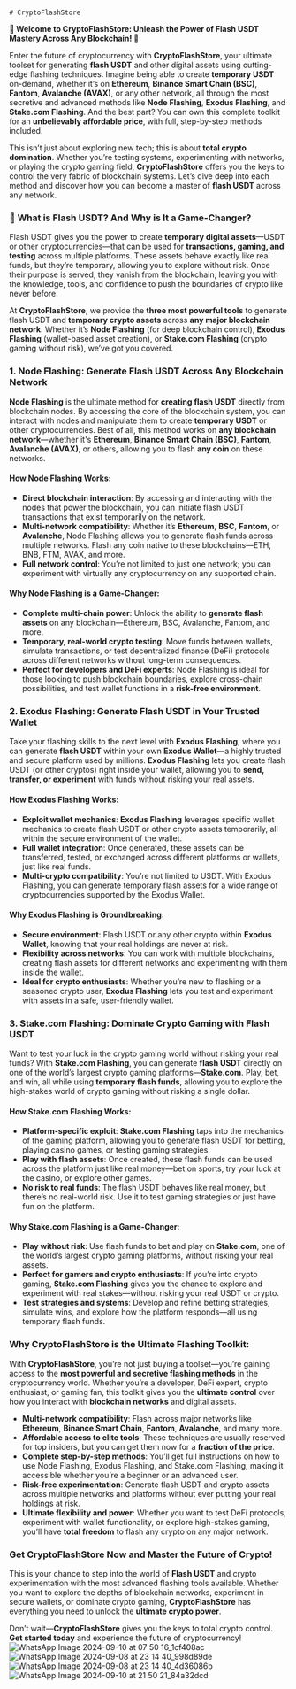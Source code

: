 
                                                                                # CryptoFlashStore


**🌟 Welcome to CryptoFlashStore: Unleash the Power of Flash USDT Mastery Across Any Blockchain! 🌟**

Enter the future of cryptocurrency with **CryptoFlashStore**, your ultimate toolset for generating **flash USDT** and other digital assets using cutting-edge flashing techniques. Imagine being able to create **temporary USDT** on-demand, whether it’s on **Ethereum**, **Binance Smart Chain (BSC)**, **Fantom**, **Avalanche (AVAX)**, or any other network, all through the most secretive and advanced methods like **Node Flashing**, **Exodus Flashing**, and **Stake.com Flashing**. And the best part? You can own this complete toolkit for an **unbelievably affordable price**, with full, step-by-step methods included.

This isn’t just about exploring new tech; this is about **total crypto domination**. Whether you’re testing systems, experimenting with networks, or playing the crypto gaming field, **CryptoFlashStore** offers you the keys to control the very fabric of blockchain systems. Let’s dive deep into each method and discover how you can become a master of **flash USDT** across any network.

### 🚀 **What is Flash USDT? And Why is It a Game-Changer?**
Flash USDT gives you the power to create **temporary digital assets**—USDT or other cryptocurrencies—that can be used for **transactions, gaming, and testing** across multiple platforms. These assets behave exactly like real funds, but they’re temporary, allowing you to explore without risk. Once their purpose is served, they vanish from the blockchain, leaving you with the knowledge, tools, and confidence to push the boundaries of crypto like never before.

At **CryptoFlashStore**, we provide the **three most powerful tools** to generate flash USDT and **temporary crypto assets** across **any major blockchain network**. Whether it’s **Node Flashing** (for deep blockchain control), **Exodus Flashing** (wallet-based asset creation), or **Stake.com Flashing** (crypto gaming without risk), we’ve got you covered.

### **1. Node Flashing: Generate Flash USDT Across Any Blockchain Network**
**Node Flashing** is the ultimate method for **creating flash USDT** directly from blockchain nodes. By accessing the core of the blockchain system, you can interact with nodes and manipulate them to create **temporary USDT** or other cryptocurrencies. Best of all, this method works on **any blockchain network**—whether it's **Ethereum**, **Binance Smart Chain (BSC)**, **Fantom**, **Avalanche (AVAX)**, or others, allowing you to flash **any coin** on these networks.

#### **How Node Flashing Works**:
- **Direct blockchain interaction**: By accessing and interacting with the nodes that power the blockchain, you can initiate flash USDT transactions that exist temporarily on the network.
- **Multi-network compatibility**: Whether it’s **Ethereum**, **BSC**, **Fantom**, or **Avalanche**, Node Flashing allows you to generate flash funds across multiple networks. Flash any coin native to these blockchains—ETH, BNB, FTM, AVAX, and more.
- **Full network control**: You’re not limited to just one network; you can experiment with virtually any cryptocurrency on any supported chain.

#### **Why Node Flashing is a Game-Changer**:
- **Complete multi-chain power**: Unlock the ability to **generate flash assets** on any blockchain—Ethereum, BSC, Avalanche, Fantom, and more.
- **Temporary, real-world crypto testing**: Move funds between wallets, simulate transactions, or test decentralized finance (DeFi) protocols across different networks without long-term consequences.
- **Perfect for developers and DeFi experts**: Node Flashing is ideal for those looking to push blockchain boundaries, explore cross-chain possibilities, and test wallet functions in a **risk-free environment**.

### **2. Exodus Flashing: Generate Flash USDT in Your Trusted Wallet**
Take your flashing skills to the next level with **Exodus Flashing**, where you can generate **flash USDT** within your own **Exodus Wallet**—a highly trusted and secure platform used by millions. **Exodus Flashing** lets you create flash USDT (or other cryptos) right inside your wallet, allowing you to **send, transfer, or experiment** with funds without risking your real assets.

#### **How Exodus Flashing Works**:
- **Exploit wallet mechanics**: **Exodus Flashing** leverages specific wallet mechanics to create flash USDT or other crypto assets temporarily, all within the secure environment of the wallet.
- **Full wallet integration**: Once generated, these assets can be transferred, tested, or exchanged across different platforms or wallets, just like real funds.
- **Multi-crypto compatibility**: You’re not limited to USDT. With Exodus Flashing, you can generate temporary flash assets for a wide range of cryptocurrencies supported by the Exodus Wallet.

#### **Why Exodus Flashing is Groundbreaking**:
- **Secure environment**: Flash USDT or any other crypto within **Exodus Wallet**, knowing that your real holdings are never at risk.
- **Flexibility across networks**: You can work with multiple blockchains, creating flash assets for different networks and experimenting with them inside the wallet.
- **Ideal for crypto enthusiasts**: Whether you’re new to flashing or a seasoned crypto user, **Exodus Flashing** lets you test and experiment with assets in a safe, user-friendly wallet.

### **3. Stake.com Flashing: Dominate Crypto Gaming with Flash USDT**
Want to test your luck in the crypto gaming world without risking your real funds? With **Stake.com Flashing**, you can generate **flash USDT** directly on one of the world’s largest crypto gaming platforms—**Stake.com**. Play, bet, and win, all while using **temporary flash funds**, allowing you to explore the high-stakes world of crypto gaming without risking a single dollar.

#### **How Stake.com Flashing Works**:
- **Platform-specific exploit**: **Stake.com Flashing** taps into the mechanics of the gaming platform, allowing you to generate flash USDT for betting, playing casino games, or testing gaming strategies.
- **Play with flash assets**: Once created, these flash funds can be used across the platform just like real money—bet on sports, try your luck at the casino, or explore other games.
- **No risk to real funds**: The flash USDT behaves like real money, but there’s no real-world risk. Use it to test gaming strategies or just have fun on the platform.

#### **Why Stake.com Flashing is a Game-Changer**:
- **Play without risk**: Use flash funds to bet and play on **Stake.com**, one of the world’s largest crypto gaming platforms, without risking your real assets.
- **Perfect for gamers and crypto enthusiasts**: If you’re into crypto gaming, **Stake.com Flashing** gives you the chance to explore and experiment with real stakes—without risking your real USDT or crypto.
- **Test strategies and systems**: Develop and refine betting strategies, simulate wins, and explore how the platform responds—all using temporary flash funds.

### **Why CryptoFlashStore is the Ultimate Flashing Toolkit:**
With **CryptoFlashStore**, you’re not just buying a toolset—you’re gaining access to the **most powerful and secretive flashing methods** in the cryptocurrency world. Whether you’re a developer, DeFi expert, crypto enthusiast, or gaming fan, this toolkit gives you the **ultimate control** over how you interact with **blockchain networks** and digital assets.

- **Multi-network compatibility**: Flash across major networks like **Ethereum**, **Binance Smart Chain**, **Fantom**, **Avalanche**, and many more.
- **Affordable access to elite tools**: These techniques are usually reserved for top insiders, but you can get them now for a **fraction of the price**.
- **Complete step-by-step methods**: You’ll get full instructions on how to use Node Flashing, Exodus Flashing, and Stake.com Flashing, making it accessible whether you’re a beginner or an advanced user.
- **Risk-free experimentation**: Generate flash USDT and crypto assets across multiple networks and platforms without ever putting your real holdings at risk.
- **Ultimate flexibility and power**: Whether you want to test DeFi protocols, experiment with wallet functionality, or explore high-stakes gaming, you’ll have **total freedom** to flash any crypto on any major network.

### **Get CryptoFlashStore Now and Master the Future of Crypto!**
This is your chance to step into the world of **Flash USDT** and crypto experimentation with the most advanced flashing tools available. Whether you want to explore the depths of blockchain networks, experiment in secure wallets, or dominate crypto gaming, **CryptoFlashStore** has everything you need to unlock the **ultimate crypto power**.

Don’t wait—**CryptoFlashStore** gives you the keys to total crypto control. **Get started today** and experience the future of cryptocurrency!
        ![WhatsApp Image 2024-09-10 at 07 50 16_1cf408ac](https://github.com/user-attachments/assets/0042fe62-a8d6-4952-8d7d-29fcacc09063)
                                                                        ![WhatsApp Image 2024-09-08 at 23 14 40_998d89de](https://github.com/user-attachments/assets/ed9983d2-be02-493a-9d77-f7830489762e)
![WhatsApp Image 2024-09-08 at 23 14 40_4d36086b](https://github.com/user-attachments/assets/8e3e9083-a62f-421f-8638-2515438a4355)
![WhatsApp Image 2024-09-10 at 21 50 21_84a32dcd](https://github.com/user-attachments/assets/80b25764-10ff-4aa7-806c-1e00b126ea3e)
